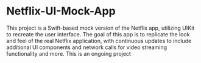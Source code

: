# Netflix-UI-Mock-App
This project is a Swift-based mock version of the Netflix app, utilizing UIKit to recreate the user interface. The goal of this app is to replicate the look and feel of the real Netflix application, with continuous updates to include additional UI components and network calls for video streaming functionality and more. This is an ongoing project
